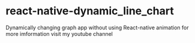 # react-native-dynamic_line_chart

Dynamically changing graph app without using React-native animation 
for more imformation visit my youtube channel
